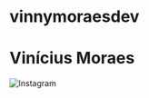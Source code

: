 # vinnymoraesdev

<h1>Vinícius Moraes</h1>


![Instagram](https://www.instagram.com/vinnymoraesbr/)
